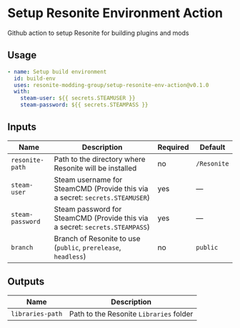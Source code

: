 # Setup Resonite Environment Action
Github action to setup Resonite for building plugins and mods


## Usage
```yml
- name: Setup build environment
  id: build-env
  uses: resonite-modding-group/setup-resonite-env-action@v0.1.0
  with:
    steam-user: ${{ secrets.STEAMUSER }}
    steam-password: ${{ secrets.STEAMPASS }}
```

## Inputs

| Name             | Description                                                                  | Required | Default     |
| ---------------- | ---------------------------------------------------------------------------- | -------- | ----------- |
| `resonite-path`  | Path to the directory where Resonite will be installed                       | no       | `/Resonite` |
| `steam-user`     | Steam username for SteamCMD (Provide this via a secret: `secrets.STEAMUSER`) | yes      | —           |
| `steam-password` | Steam password for SteamCMD (Provide this via a secret: `secrets.STEAMPASS`) | yes      | —           |
| `branch`         | Branch of Resonite to use (`public`, `prerelease`, `headless`)               | no       | `public`    |

## Outputs

| Name             | Description                             |
| ---------------- | --------------------------------------- |
| `libraries-path` | Path to the Resonite `Libraries` folder |
